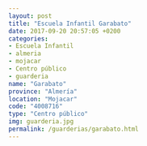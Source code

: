 ```yaml
---
layout: post
title: "Escuela Infantil Garabato"
date: 2017-09-20 20:57:05 +0200
categories:
- Escuela Infantil
- almeria
- mojacar
- Centro público
- guarderia
name: "Garabato"
province: "Almería"
location: "Mojacar"
code: "4008716"
type: "Centro público"
img: guarderia.jpg
permalink: /guarderias/garabato.html
---
```

